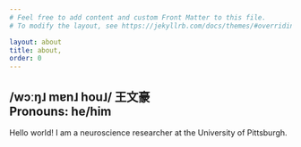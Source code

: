 ```yaml
---
# Feel free to add content and custom Front Matter to this file.
# To modify the layout, see https://jekyllrb.com/docs/themes/#overriding-theme-defaults

layout: about
title: about,
order: 0
---
```


/wɔːŋ˩ mɐn˩ hou˩/ 王文豪   
Pronouns: he/him  
---

Hello world! I am a neuroscience researcher at the University of Pittsburgh.